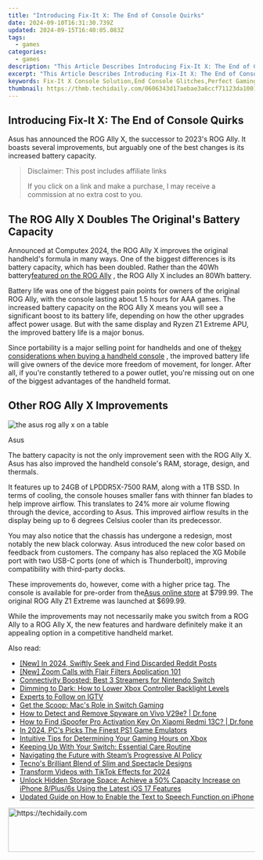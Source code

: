 ```yaml
---
title: "Introducing Fix-It X: The End of Console Quirks"
date: 2024-09-10T16:31:30.739Z
updated: 2024-09-15T16:40:05.083Z
tags:
  - games
categories:
  - games
description: "This Article Describes Introducing Fix-It X: The End of Console Quirks"
excerpt: "This Article Describes Introducing Fix-It X: The End of Console Quirks"
keywords: Fix-It X Console Solution,End Console Glitches,Perfect Gaming Experience,No More Console Issues,Fixed Console Quirks,Seamless Gaming Consoles,Uninterrupted Playtime
thumbnail: https://thmb.techidaily.com/0606343d17aebae3a6ccf71123da10011994b6e06ecf6d9900f777b0d8e36c8b.jpg
---
```


## Introducing Fix-It X: The End of Console Quirks

 Asus has announced the ROG Ally X, the successor to 2023's ROG Ally. It boasts several improvements, but arguably one of the best changes is its increased battery capacity.

>  Disclaimer: This post includes affiliate links
>
>  If you click on a link and make a purchase, I may receive a commission at no extra cost to you.
>

## The ROG Ally X Doubles The Original's Battery Capacity

 Announced at Computex 2024, the ROG Ally X improves the original handheld's formula in many ways. One of the biggest differences is its battery capacity, which has been doubled. Rather than the 40Wh battery[featured on the ROG Ally](http://www.makeuseof.com/what-is-asus-rog-ally/) , the ROG Ally X includes an 80Wh battery.

 Battery life was one of the biggest pain points for owners of the original ROG Ally, with the console lasting about 1.5 hours for AAA games. The increased battery capacity on the ROG Ally X means you will see a significant boost to its battery life, depending on how the other upgrades affect power usage. But with the same display and Ryzen Z1 Extreme APU, the improved battery life is a major bonus.

 Since portability is a major selling point for handhelds and one of the[key considerations when buying a handheld console](https://www.makeuseof.com/gaming-handheld-things-to-consider-before-buying/) , the improved battery life will give owners of the device more freedom of movement, for longer. After all, if you're constantly tethered to a power outlet, you're missing out on one of the biggest advantages of the handheld format.

## Other ROG Ally X Improvements

![the asus rog ally x on a table](https://static1.makeuseofimages.com/wordpress/wp-content/uploads/2024/06/the-asus-rog-ally-x-on-a-table.jpg)

Asus

 The battery capacity is not the only improvement seen with the ROG Ally X. Asus has also improved the handheld console's RAM, storage, design, and thermals.

 It features up to 24GB of LPDDR5X-7500 RAM, along with a 1TB SSD. In terms of cooling, the console houses smaller fans with thinner fan blades to help improve airflow. This translates to 24% more air volume flowing through the device, according to Asus. This improved airflow results in the display being up to 6 degrees Celsius cooler than its predecessor.

 You may also notice that the chassis has undergone a redesign, most notably the new black colorway. Asus introduced the new color based on feedback from customers. The company has also replaced the XG Mobile port with two USB-C ports (one of which is Thunderbolt), improving compatibility with third-party docks.

 These improvements do, however, come with a higher price tag. The console is available for pre-order from the[Asus online store](https://rog.asus.com/us/gaming-handhelds/rog-ally/rog-ally-x-2024/) at $799.99\. The original ROG Ally Z1 Extreme was launched at $699.99.

 While the improvements may not necessarily make you switch from a ROG Ally to a ROG Ally X, the new features and hardware definitely make it an appealing option in a competitive handheld market.

<ins class="adsbygoogle"
     style="display:block"
     data-ad-format="autorelaxed"
     data-ad-client="ca-pub-7571918770474297"
     data-ad-slot="1223367746"></ins>

<ins class="adsbygoogle"
     style="display:block"
     data-ad-client="ca-pub-7571918770474297"
     data-ad-slot="8358498916"
     data-ad-format="auto"
     data-full-width-responsive="true"></ins>

<span class="atpl-alsoreadstyle">Also read:</span>
<div><ul>
<li><a href="https://article-posts.techidaily.com/new-in-2024-swiftly-seek-and-find-discarded-reddit-posts/"><u>[New] In 2024, Swiftly Seek and Find Discarded Reddit Posts</u></a></li>
<li><a href="https://video-capture.techidaily.com/new-zoom-calls-with-flair-filters-application-101/"><u>[New] Zoom Calls with Flair Filters Application 101</u></a></li>
<li><a href="https://games-able.techidaily.com/connectivity-boosted-best-3-streamers-for-nintendo-switch/"><u>Connectivity Boosted: Best 3 Streamers for Nintendo Switch</u></a></li>
<li><a href="https://games-able.techidaily.com/dimming-to-dark-how-to-lower-xbox-controller-backlight-levels/"><u>Dimming to Dark: How to Lower Xbox Controller Backlight Levels</u></a></li>
<li><a href="https://instagram-videos.techidaily.com/experts-to-follow-on-igtv/"><u>Experts to Follow on IGTV</u></a></li>
<li><a href="https://games-able.techidaily.com/get-the-scoop-macs-role-in-switch-gaming/"><u>Get the Scoop: Mac's Role in Switch Gaming</u></a></li>
<li><a href="https://android-location-track.techidaily.com/how-to-detect-and-remove-spyware-on-vivo-v29e-drfone-by-drfone-virtual-android/"><u>How to Detect and Remove Spyware on Vivo V29e? | Dr.fone</u></a></li>
<li><a href="https://fake-location.techidaily.com/how-to-find-ispoofer-pro-activation-key-on-xiaomi-redmi-13c-drfone-by-drfone-virtual-android/"><u>How to Find iSpoofer Pro Activation Key On Xiaomi Redmi 13C? | Dr.fone</u></a></li>
<li><a href="https://screen-mirroring-recording.techidaily.com/in-2024-pcs-picks-the-finest-ps1-game-emulators/"><u>In 2024, PC's Picks The Finest PS1 Game Emulators</u></a></li>
<li><a href="https://games-able.techidaily.com/intuitive-tips-for-determining-your-gaming-hours-on-xbox/"><u>Intuitive Tips for Determining Your Gaming Hours on Xbox</u></a></li>
<li><a href="https://games-able.techidaily.com/keeping-up-with-your-switch-essential-care-routine/"><u>Keeping Up With Your Switch: Essential Care Routine</u></a></li>
<li><a href="https://games-able.techidaily.com/navigating-the-future-with-steams-progressive-ai-policy/"><u>Navigating the Future with Steam’s Progressive AI Policy</u></a></li>
<li><a href="https://games-able.techidaily.com/tecnos-brilliant-blend-of-slim-and-spectacle-designs/"><u>Tecno's Brilliant Blend of Slim and Spectacle Designs</u></a></li>
<li><a href="https://some-skills.techidaily.com/transform-videos-with-tiktok-effects-for-2024/"><u>Transform Videos with TikTok Effects for 2024</u></a></li>
<li><a href="https://some-knowledge.techidaily.com/unlock-hidden-storage-space-achieve-a-50-capacity-increase-on-iphone-8plus6s-using-the-latest-ios-17-features/"><u>Unlock Hidden Storage Space: Achieve a 50% Capacity Increase on iPhone 8/Plus/6s Using the Latest iOS 17 Features</u></a></li>
<li><a href="https://ai-topics.techidaily.com/updated-guide-on-how-to-enable-the-text-to-speech-function-on-iphone/"><u>Updated Guide on How to Enable the Text to Speech Function on iPhone</u></a></li>
</ul></div>

<!-- affiliate ads begin -->
<a href="https://appsumo.8odi.net/c/5597632/2132162/7443" target="_top" id="2132162">
  <img src="//a.impactradius-go.com/display-ad/7443-2132162" border="0" alt="https://techidaily.com" width="728" height="90"/>
</a>
<img height="0" width="0" src="https://appsumo.8odi.net/i/5597632/2132162/7443" style="position:absolute;visibility:hidden;" border="0" />
<!-- affiliate ads end -->

